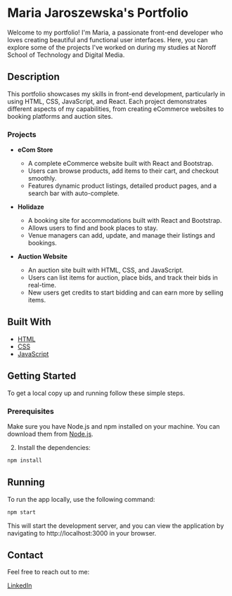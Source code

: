 # Maria Jaroszewska's Portfolio


Welcome to my portfolio! I'm Maria, a passionate front-end developer who loves creating beautiful and functional user interfaces. Here, you can explore some of the projects I've worked on during my studies at Noroff School of Technology and Digital Media.

## Description

This portfolio showcases my skills in front-end development, particularly in using HTML, CSS, JavaScript, and React. Each project demonstrates different aspects of my capabilities, from creating eCommerce websites to booking platforms and auction sites.

### Projects

- **eCom Store**
  - A complete eCommerce website built with React and Bootstrap.
  - Users can browse products, add items to their cart, and checkout smoothly.
  - Features dynamic product listings, detailed product pages, and a search bar with auto-complete.

- **Holidaze**
  - A booking site for accommodations built with React and Bootstrap.
  - Allows users to find and book places to stay.
  - Venue managers can add, update, and manage their listings and bookings.

- **Auction Website**
  - An auction site built with HTML, CSS, and JavaScript.
  - Users can list items for auction, place bids, and track their bids in real-time.
  - New users get credits to start bidding and can earn more by selling items.

## Built With

- [HTML](https://developer.mozilla.org/en-US/docs/Web/HTML)
- [CSS](https://developer.mozilla.org/en-US/docs/Web/CSS)
- [JavaScript](https://developer.mozilla.org/en-US/docs/Web/JavaScript)

## Getting Started

To get a local copy up and running follow these simple steps.

### Prerequisites

Make sure you have Node.js and npm installed on your machine. You can download them from [Node.js](https://nodejs.org/).

2. Install the dependencies:
```bash
npm install
```
## Running

To run the app locally, use the following command:

```bash
npm start
```

This will start the development server, and you can view the application by navigating to http://localhost:3000 in your browser.

## Contact

Feel free to reach out to me:

[LinkedIn](https://linkedin.com/in/maria-jaroszewska)

